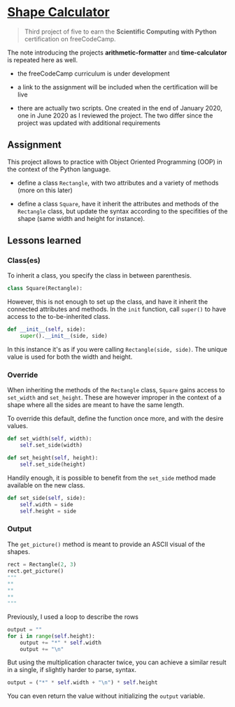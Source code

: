 # [Shape Calculator](https://repl.it/@borntofrappe/fcc-shape-calculator)

> Third project of five to earn the **Scientific Computing with Python** certification on freeCodeCamp.

The note introducing the projects **arithmetic-formatter** and **time-calculator** is repeated here as well.

- the freeCodeCamp curriculum is under development

- a link to the assignment will be included when the certification will be live

- there are actually two scripts. One created in the end of January 2020, one in June 2020 as I reviewed the project. The two differ since the project was updated with additional requirements

## Assignment

This project allows to practice with Object Oriented Programming (OOP) in the context of the Python language.

- define a class `Rectangle`, with two attributes and a variety of methods (more on this later)

- define a class `Square`, have it inherit the attributes and methods of the `Rectangle` class, but update the syntax according to the specifities of the shape (same width and height for instance).

## Lessons learned

### Class(es)

To inherit a class, you specify the class in between parenthesis.

```py
class Square(Rectangle):
```

However, this is not enough to set up the class, and have it inherit the connected attributes and methods. In the `init` function, call `super()` to have access to the to-be-inherited class.

```py
def __init__(self, side):
    super().__init__(side, side)
```

In this instance it's as if you were calling `Rectangle(side, side)`. The unique value is used for both the width and height.

### Override

When inheriting the methods of the `Rectangle` class, `Square` gains access to `set_width` and `set_height`. These are however improper in the context of a shape where all the sides are meant to have the same length.

To override this default, define the function once more, and with the desire values.

```py
def set_width(self, width):
    self.set_side(width)

def set_height(self, height):
    self.set_side(height)
```

Handily enough, it is possible to benefit from the `set_side` method made available on the new class.

```py
def set_side(self, side):
    self.width = side
    self.height = side
```

### Output

The `get_picture()` method is meant to provide an ASCII visual of the shapes.

```py
rect = Rectangle(2, 3)
rect.get_picture()
"""
**
**
**
"""
```

Previously, I used a loop to describe the rows

```py
output = ""
for i in range(self.height):
    output += "*" * self.width
    output += "\n"
```

But using the multiplication character twice, you can achieve a similar result in a single, if slightly harder to parse, syntax.

```py
output = ("*" * self.width + "\n") * self.height
```

You can even return the value without initializing the `output` variable.
